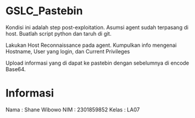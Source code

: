 # GSLC_Pastebin
Kondisi ini adalah step post-exploitation. Asumsi agent sudah terpasang di host. Buatlah script python dan taruh di git.
 
Lakukan Host Reconnaissance pada agent.
Kumpulkan info mengenai Hostname, User yang login, dan Current Privileges
 
Upload informasi yang di dapat ke pastebin dengan sebelumnya di encode Base64.

# Informasi
Nama : Shane Wibowo
NIM : 2301859852
Kelas : LA07
